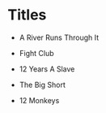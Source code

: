 # Titles

- A River Runs Through It

- Fight Club

- 12 Years A Slave

- The Big Short

- 12 Monkeys
